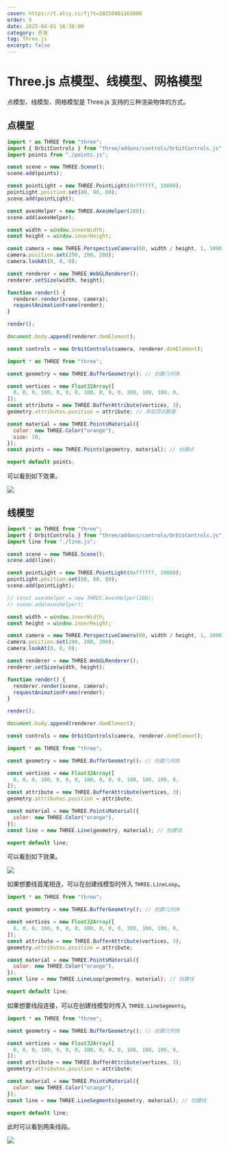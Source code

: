 ```yaml
---
cover: https://t.alcy.cc/fj?t=20250401163000
order: 5
date: 2025-04-01 16:30:00
category: 开发
tag: Three.js
excerpt: false
---
```


# Three.js 点模型、线模型、网格模型

点模型、线模型、网格模型是 Three.js 支持的三种渲染物体的方式。

## 点模型

```JavaScript {3,6} title="index.js"
import * as THREE from "three";
import { OrbitControls } from "three/addons/controls/OrbitControls.js";
import points from "./points.js";

const scene = new THREE.Scene();
scene.add(points);

const pointLight = new THREE.PointLight(0xffffff, 10000);
pointLight.position.set(80, 80, 80);
scene.add(pointLight);

const axesHelper = new THREE.AxesHelper(200);
scene.add(axesHelper);

const width = window.innerWidth;
const height = window.innerHeight;

const camera = new THREE.PerspectiveCamera(60, width / height, 1, 1000);
camera.position.set(200, 200, 200);
camera.lookAt(0, 0, 0);

const renderer = new THREE.WebGLRenderer();
renderer.setSize(width, height);

function render() {
  renderer.render(scene, camera);
  requestAnimationFrame(render);
}

render();

document.body.append(renderer.domElement);

const controls = new OrbitControls(camera, renderer.domElement);
```

```JavaScript title="points.js"
import * as THREE from "three";

const geometry = new THREE.BufferGeometry(); // 创建几何体

const vertices = new Float32Array([
  0, 0, 0, 100, 0, 0, 0, 100, 0, 0, 0, 100, 100, 100, 0,
]);
const attribute = new THREE.BufferAttribute(vertices, 3);
geometry.attributes.position = attribute; // 添加顶点数据

const material = new THREE.PointsMaterial({
  color: new THREE.Color("orange"),
  size: 10,
});
const points = new THREE.Points(geometry, material); // 创建点

export default points;
```

可以看到如下效果。

![](https://happier-blog.oss-cn-qingdao.aliyuncs.com/Three.js点模型线模型网格模型01.png)

## 线模型

```JavaScript {3,6,12,13} title="index.js"
import * as THREE from "three";
import { OrbitControls } from "three/addons/controls/OrbitControls.js";
import line from "./line.js";

const scene = new THREE.Scene();
scene.add(line);

const pointLight = new THREE.PointLight(0xffffff, 10000);
pointLight.position.set(80, 80, 80);
scene.add(pointLight);

// const axesHelper = new THREE.AxesHelper(200);
// scene.add(axesHelper);

const width = window.innerWidth;
const height = window.innerHeight;

const camera = new THREE.PerspectiveCamera(60, width / height, 1, 1000);
camera.position.set(200, 200, 200);
camera.lookAt(0, 0, 0);

const renderer = new THREE.WebGLRenderer();
renderer.setSize(width, height);

function render() {
  renderer.render(scene, camera);
  requestAnimationFrame(render);
}

render();

document.body.append(renderer.domElement);

const controls = new OrbitControls(camera, renderer.domElement);
```

```JavaScript title="line.js"
import * as THREE from "three";

const geometry = new THREE.BufferGeometry(); // 创建几何体

const vertices = new Float32Array([
  0, 0, 0, 100, 0, 0, 0, 100, 0, 0, 0, 100, 100, 100, 0,
]);
const attribute = new THREE.BufferAttribute(vertices, 3);
geometry.attributes.position = attribute;

const material = new THREE.PointsMaterial({
  color: new THREE.Color("orange"),
});
const line = new THREE.Line(geometry, material); // 创建线

export default line;
```

可以看到如下效果。

![](https://happier-blog.oss-cn-qingdao.aliyuncs.com/Three.js点模型线模型网格模型02.png)

如果想要线首尾相连，可以在创建线模型时传入 `THREE.LineLoop`。

```JavaScript {14} title="line.js"
import * as THREE from "three";

const geometry = new THREE.BufferGeometry(); // 创建几何体

const vertices = new Float32Array([
  0, 0, 0, 100, 0, 0, 0, 100, 0, 0, 0, 100, 100, 100, 0,
]);
const attribute = new THREE.BufferAttribute(vertices, 3);
geometry.attributes.position = attribute;

const material = new THREE.PointsMaterial({
  color: new THREE.Color("orange"),
});
const line = new THREE.LineLoop(geometry, material); // 创建线

export default line;
```

如果想要线段连接，可以在创建线模型时传入 `THREE.LineSegments`。

```JavaScript {14} title="line.js"
import * as THREE from "three";

const geometry = new THREE.BufferGeometry(); // 创建几何体

const vertices = new Float32Array([
  0, 0, 0, 100, 0, 0, 0, 100, 0, 0, 0, 100, 100, 100, 0,
]);
const attribute = new THREE.BufferAttribute(vertices, 3);
geometry.attributes.position = attribute;

const material = new THREE.PointsMaterial({
  color: new THREE.Color("orange"),
});
const line = new THREE.LineSegments(geometry, material); // 创建线

export default line;
```

此时可以看到两条线段。

![](https://happier-blog.oss-cn-qingdao.aliyuncs.com/Three.js点模型线模型网格模型03.png)
